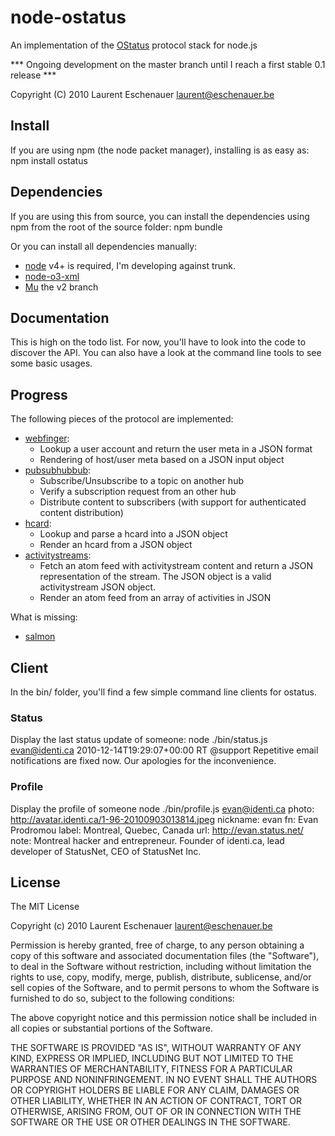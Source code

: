 node-ostatus
============

An implementation of the [OStatus](http://ostatus.org) protocol stack for node.js

*** Ongoing development on the master branch until I reach a first stable 0.1 release ***

Copyright (C) 2010 Laurent Eschenauer <laurent@eschenauer.be>

Install
-------

If you are using npm (the node packet manager), installing is as easy as:
    npm install ostatus


Dependencies
------------

If you are using this from source, you can install the dependencies using npm from the root of the source folder:
    npm bundle

Or you can install all dependencies manually:
- [node](http://nodejs.org/) v4+ is required, I'm developing against trunk.
- [node-o3-xml](https://github.com/ajaxorg/node-o3-xml/)
- [Mu](https://github.com/raycmorgan/Mu/tree/v2) the v2 branch

Documentation
-------------

This is high on the todo list. For now, you'll have to look into the code to discover the API. You can also have a look at the command line tools to see some basic usages.

Progress
--------

The following pieces of the protocol are implemented:

-  [webfinger](http://code.google.com/p/webfinger/): 
   * Lookup a user account and return the user meta in a JSON format
   * Rendering of host/user meta based on a JSON input object
-  [pubsubhubbub](http://code.google.com/p/pubsubhubbub/): 
   * Subscribe/Unsubscribe to a topic on another hub
   * Verify a subscription request from an other hub
   * Distribute content to subscribers (with support for authenticated content distribution)
-  [hcard](http://microformats.org/wiki/hcard):
   * Lookup and parse a hcard into a JSON object
   * Render an hcard from a JSON object
-  [activitystreams](http://activitystrea.ms/):
   * Fetch an atom feed with activitystream content and return a JSON representation of the stream. The JSON object is a valid activitystream JSON object.
   * Render an atom feed from an array of activities in JSON

What is missing:

-  [salmon](http://www.salmon-protocol.org/)

Client
------

In the bin/ folder, you'll find a few simple command line clients for ostatus.

### Status
Display the last status update of someone:
	node ./bin/status.js evan@identi.ca
	2010-12-14T19:29:07+00:00
	RT @support Repetitive email notifications are fixed now. Our apologies for the inconvenience.     

### Profile
Display the profile of someone
	node ./bin/profile.js evan@identi.ca
	photo: http://avatar.identi.ca/1-96-20100903013814.jpeg
	nickname: evan
	fn: Evan Prodromou
	label: Montreal, Quebec, Canada
	url: http://evan.status.net/
	note: Montreal hacker and entrepreneur. Founder of identi.ca, lead developer of StatusNet, CEO of StatusNet Inc.

License
-------

The MIT License

Copyright (c) 2010 Laurent Eschenauer <laurent@eschenauer.be>

Permission is hereby granted, free of charge, to any person obtaining a copy
of this software and associated documentation files (the "Software"), to deal
in the Software without restriction, including without limitation the rights
to use, copy, modify, merge, publish, distribute, sublicense, and/or sell
copies of the Software, and to permit persons to whom the Software is
furnished to do so, subject to the following conditions:

The above copyright notice and this permission notice shall be included in
all copies or substantial portions of the Software.

THE SOFTWARE IS PROVIDED "AS IS", WITHOUT WARRANTY OF ANY KIND, EXPRESS OR
IMPLIED, INCLUDING BUT NOT LIMITED TO THE WARRANTIES OF MERCHANTABILITY,
FITNESS FOR A PARTICULAR PURPOSE AND NONINFRINGEMENT. IN NO EVENT SHALL THE
AUTHORS OR COPYRIGHT HOLDERS BE LIABLE FOR ANY CLAIM, DAMAGES OR OTHER
LIABILITY, WHETHER IN AN ACTION OF CONTRACT, TORT OR OTHERWISE, ARISING FROM,
OUT OF OR IN CONNECTION WITH THE SOFTWARE OR THE USE OR OTHER DEALINGS IN
THE SOFTWARE.
